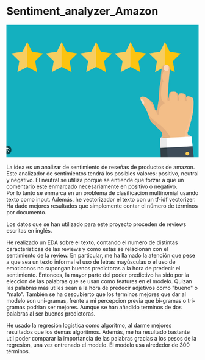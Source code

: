 # Sentiment_analyzer_Amazon

![](https://github.com/adryCrespo/Sentiment_analyzer_Amazon/blob/main/imagen.png)


 La idea es un analizar de sentimiento de reseñas de productos de amazon. Este analizador de sentimientos tendrá los posibles valores: positivo, neutral y negativo. El neutral se utiliza porque se entiende que forzar a que un comentario este enmarcado necesariamente en positivo o negativo.  
 Por lo tanto se enmarca en un problema de clasificacion multinomial usando texto como input.
Además, he vectorizador el texto con un tf-idf vectorizer. Ha dado mejores resultados que simplemente contar el número de términos por documento.

Los datos que se han utilizado para este proyecto proceden de reviews escritas en inglés.


He realizado un EDA sobre el texto, contando el numero de distintas características de las reviews y como estas se relacionan con el sentimiento de la review. En particular, me ha llamado la atención que pese a que sea un texto informal el uso de letras mayúsculas o el uso de emoticonos no supongan buenos predictoras a la hora de predecir el sentimiento.
Entonces, la mayor parte del poder predictivo ha sido por la eleccion de las palabras que se usan como features en el modelo. Quizan las palabras más utiles sean a la hora de predecir adjetivos como "bueno" o "malo".
También se ha descubierto que los terminos mejores que dar al modelo son uni-gramas, frente a mi percepcion previa que bi-gramas o tri-gramas podrian ser mejores. Aunque se han añadido terminos de dos palabras al ser buenos predictoras.

He usado la regresión logistica como algoritmo, al darme mejores resultados que los demas algoritmos. Además, me ha resultado bastante util poder comparar la importancia de las palabras gracias a los pesos de la regresion, una vez entrenado el modelo.
El modelo usa alrededor de 300 términos.





